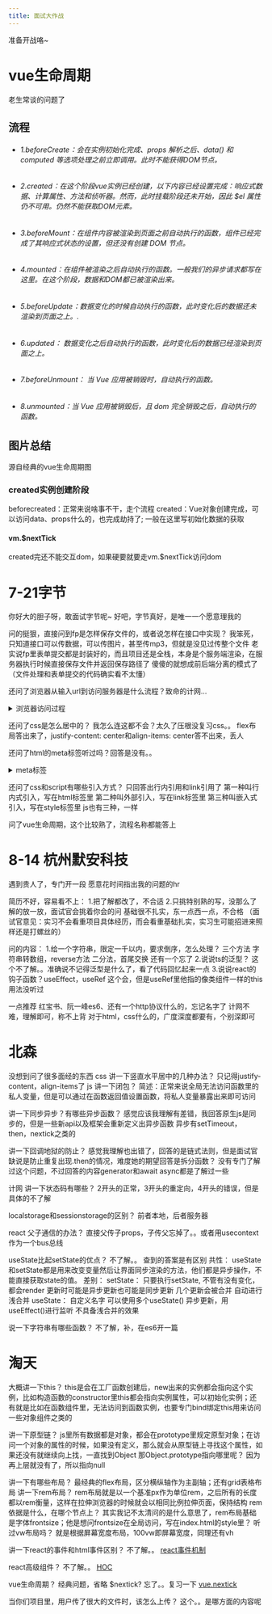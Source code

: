 ```yaml
---
title: 面试大作战
---
```

准备开战咯~
# vue生命周期
老生常谈的问题了
## 流程
- ###### 1.beforeCreate：会在实例初始化完成、props 解析之后、data() 和 computed 等选项处理之前立即调用。此时不能获得DOM节点。
    
- ###### 2.created：在这个阶段vue实例已经创建，以下内容已经设置完成：响应式数据、计算属性、方法和侦听器。然而，此时挂载阶段还未开始，因此 $el 属性仍不可用。仍然不能获取DOM元素。
    
- ###### 3.beforeMount：在组件内容被渲染到页面之前自动执行的函数，组件已经完成了其响应式状态的设置，但还没有创建 DOM 节点。
    
- ###### 4.mounted：在组件被渲染之后自动执行的函数。一般我们的异步请求都写在这里。在这个阶段，数据和DOM都已被渲染出来。
    
- ###### 5.beforeUpdate：数据变化的时候自动执行的函数，此时变化后的数据还未渲染到页面之上。.
    
- ###### 6.updated： 数据变化之后自动执行的函数，此时变化后的数据已经渲染到页面之上。
    
- ###### 7.beforeUnmount： 当 Vue 应用被销毁时，自动执行的函数。
    
- ###### 8.unmounted：当 Vue 应用被销毁后，且 dom 完全销毁之后，自动执行的函数。
    
## 图片总结
源自经典的vue生命周期图
### created实例创建阶段
beforecreated：正常来说啥事不干，走个流程
created：Vue对象创建完成，可以访问data、props什么的，也完成劫持了;
一般在这里写初始化数据的获取
#### vm.$nextTick
created完还不能交互dom，如果硬要就要走vm.$nextTick访问dom
# 7-21字节
你好大的胆子呀，敢面试字节呢~
好吧，字节真好，是唯一一个愿意理我的

问的挺狠，直接问到fp是怎样保存文件的，或者说怎样在接口中实现？
我笨死，只知道接口可以传数据，可以传图片，甚至传mp3，但就是没见过传整个文件
老实说fp里表单提交都是封装好的，而且项目还是全栈，本身是个服务端渲染，在服务器执行时候直接保存文件并返回保存路径了
傻傻的就想成前后端分离的模式了
（文件处理和表单提交的代码确实看不太懂）

还问了浏览器从输入url到访问服务器是什么流程？致命的计网...
<details> 
    <summary>浏览器访问过程</summary>
1、输入网址：我们在浏览器的地址栏中输入网址，也就是统一资源定位符（URL），它指定了我们想要访问的网站的域名和路径。
2、域名解析：浏览器需要将域名转换为服务器的IP地址，也就是一串数字，表示服务器在互联网上的位置。浏览器会先检查本地缓存或者操作系统的hosts文件，看是否有对应的IP地址。如果没有，浏览器会向域名系统（DNS）服务器发送查询请求，获取IP地址。
3、建立连接：浏览器根据IP地址和端口号，通过传输控制协议（TCP）与服务器建立一个连接。TCP是一种可靠的双向通信协议，它会在连接建立前进行三次握手，确认双方都准备好发送和接收数据。
4、发送请求：浏览器通过超文本传输协议（HTTP）或者其安全版本（HTTPS）向服务器发送一个请求报文，包含了请求方法、请求头和请求体等信息。请求方法指定了我们想要对服务器资源进行什么操作，如GET、POST等。请求头包含了一些附加信息，如用户代理、Cookie等。请求体包含了一些提交的数据，如表单内容等。
5、接收响应：服务器收到请求后，会根据请求内容进行处理，并返回一个响应报文，包含了响应状态码、响应头和响应体等信息。响应状态码表示了请求的结果，如200表示成功，404表示未找到等。响应头包含了一些附加信息，如内容类型、缓存控制等。响应体包含了网页的内容，如HTML、CSS、JavaScript等。
6、渲染页面：浏览器接收到响应后，会解析响应体中的HTML文档，并构建一个文档对象模型（DOM）树，表示网页的结构。同时，浏览器会解析CSS样式表，并构建一个层叠样式表对象模型（CSSOM）树，表示网页的样式。然后，浏览器会将DOM树和CSSOM树合并为一个渲染树，表示网页的可见部分。接着，浏览器会计算渲染树中每个节点的布局和位置，并将它们绘制到屏幕上。此外，浏览器还会执行响应体中的JavaScript代码，实现网页的交互功能。
7、断开连接：当浏览器完成页面渲染或者用户关闭页面时，浏览器会通过TCP向服务器发送一个断开连接的报文，并释放资源。
</details>

还问了css是怎么居中的？
我怎么连这都不会？太久了压根没复习css。。
flex布局答出来了，justify-content: center和align-items: center答不出来，丢人

还问了html的meta标签听过吗？回答是没有。。
<details> 
 <summary>meta标签</summary>
``<meta heep-equiv="content-type" content="text/heml;charset=UTF-8"/>``
name属性与content属性
name属性用于描述网页，meta提供了文档型的元数据。content属性可以便于搜索引擎分类和查找信息时所用的。
http-equiv属性与content属性
http-equiv属性用于提供了HTTP协议的相应头报文。给浏览器提供一些有用的信息，以帮助网页正确地显示内容，而content就是http-equiv所对应的内容。
</details>

还问了css和script有哪些引入方式？
只回答出行内引用和link引用了
第一种叫行内式引入，写在html标签里
第二种叫外部引入，写在link标签里
第三种叫嵌入式引入，写在style标签里
js也有三种，一样

问了vue生命周期，这个比较熟了，流程名称都能答上

# 8-14 杭州默安科技
遇到贵人了，专门开一段
愿意花时间指出我的问题的hr

简历不好，容易看不上：
1.把了解都改了，不合适
2.只挑特别熟的写，没那么了解的放一放，面试官会挑着你会的问
基础很不扎实，东一点西一点，不合格
（面试官意见：实习不会看重项目具体经历，而会看重基础扎实，实习生可能招进来照样还是打螺丝的）

问的内容：
1.给一个字符串，限定一千以内，要求倒序，怎么处理？
三个方法
字符串转数组，reverse方法
二分法，首尾交换
还有一个忘了
2.说说ts的泛型？
这个不了解。。准确说不记得泛型是什么了，看了代码回忆起来一点
3.说说react的钩子函数？useEffect，useRef
这个会，但是useRef里他指的像类组件一样的this用法没听过

一点推荐
红宝书、阮一峰es6、还有一个http协议什么的，忘记名字了
计网不难，理解即可，称不上背
对于html，css什么的，广度深度都要有，个别深即可

# 北森
没想到问了很多面经的东西
css
讲一下竖直水平居中的几种办法？
只记得justify-content，align-items了
js
讲一下闭包？
简述：正常来说全局无法访问函数里的私人变量，但是可以通过在函数返回值设置函数，将私人变量暴露出来即可访问

讲一下同步异步？有哪些异步函数？
感觉应该我理解有差错，我回答原生js是同步的，但是一些新api以及框架会重新定义出异步函数
异步有setTimeout，then，nextick之类的

讲一下回调地狱的防止？
感觉我理解也出错了，回答的是链式法则，但是面试官缺说是防止重复出现.then的情况，难度她的期望回答是拆分函数？
没有专门了解过这个问题，不过回答的内容generator和await async都是了解过一些

计网
讲一下状态码有哪些？
2开头的正常，3开头的重定向，4开头的错误，但是具体的不了解

localstorage和sessionstorage的区别？
前者本地，后者服务器

react
父子通信的办法？
直接父传子props，子传父忘掉了。。或者用usecontext作为一个bus总线

useState比起setState的优点？
不了解。。
查到的答案是有区别
共性：
useState和setState都是用来改变变量然后让界面同步渲染的方法，他们都是异步操作，不能直接获取state的值。
差别：
setState：
只要执行setState, 不管有没有变化，都会render
更新时可能是异步更新也可能是同步更新
几个更新会被合并
自动进行浅合并
useState：
自定义名字
可以使用多个useState()
异步更新，用useEffect()进行监听
不具备浅合并的效果

说一下字符串有哪些函数？
不了解，补，在es6开一篇
# 淘天

大概讲一下this？
this是会在工厂函数创建后，new出来的实例都会指向这个实例，比如构造函数的constructor里this都会指向实例属性，可以初始化实例；还有就是比如在函数组件里，无法访问到函数实例，也要专门bind绑定this用来访问一些对象组件之类的

讲一下原型链？
js里所有数据都是对象，都会在prototype里规定原型对象；在访问一个对象的属性的时候，如果没有定义，那么就会从原型链上寻找这个属性，如果还没有就继续向上找，一直找到Object
那Object.prototype指向哪里呢？
因为再上层就没有了，所以指向null

讲一下有哪些布局？
最经典的flex布局，区分横纵轴作为主副轴；还有grid表格布局
讲一下rem布局？
rem布局就是以一个基准px作为单位rem，之后所有的长度都以rem衡量，这样在拉伸浏览器的时候就会以相同比例拉伸页面，保持结构
rem依据是什么，在哪个节点上？
其实我记不太清问的是什么意思了，rem布局基础是字体frontsize；他是想问frontsize在全局访问，写在index.html的style里？
听过vw布局吗？
就是根据屏幕宽度布局，100vw即屏幕宽度，同理还有vh

讲一下react的事件和html事件区别？
不了解。。
[react事件机制](https://blog.csdn.net/qq_43539854/article/details/125209305)

react高级组件？
不了解。。
[HOC](https://developers.weixin.qq.com/community/develop/article/doc/00002cd4f70d28dc23eb0b73856813)

vue生命周期？
经典问题，省略
$nextick?
忘了。。复习一下
[vue.nextick](https://segmentfault.com/a/1190000012861862)

当你们项目里，用户传了很大的文件时，该怎么上传？
这个。。是哪方面的内容呢